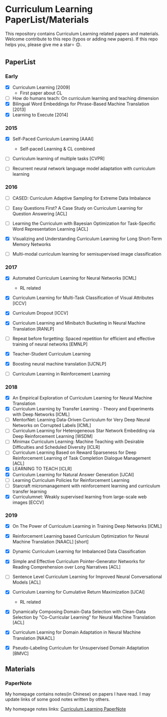 # Curriculum Learning PaperList/Materials

This repository contains Curriculum Learning related papers and materials. Welcome contribute to this repo (typos or adding new papers). If this repo helps you, please give me a star⭐️ 😊.

## PaperList

### Early

- [x] Curriculum Learning [2009]
    - First paper about CL
- [ ] How do humans teach: On curriculum learning and teaching dimension
- [x] Bilingual Word Embeddings for Phrase-Based Machine Translation [2013]
- [x] Learning to Execute [2014]  

### 2015
- [x] Self-Paced Curriculum Learning [AAAI]
    - Self-paced Learning & CL combined
- [ ] Curriculum learning of multiple tasks [CVPR]
- [ ] Recurrent neural network language model adaptation with curriculum learning


### 2016
- [ ] CASED: Curriculum Adaptive Sampling for Extreme Data Imbalance
- [ ] Easy Questions First? A Case Study on Curriculum Learning for Question Answering  [ACL]
- [ ] Learning the Curriculum with Bayesian Optimization for Task-Specific Word Representation Learning [ACL]
- [x] Visualizing and Understanding Curriculum Learning for Long Short-Term Memory Networks 
- [ ] Multi-modal curriculum learning for semisupervised image classification


### 2017
- [x] Automated Curriculum Learning for Neural Networks [ICML]
    - RL related
- [x] Curriculum Learning for Multi-Task Classification of Visual Attributes [ICCV]
- [x] Curriculum Dropout [ICCV]
- [x] Curriculum Learning and Minibatch Bucketing in Neural Machine Translation [RANLP]
- [ ] Repeat before forgetting: Spaced repetition for efficient and effective training of neural networks [EMNLP]
- [x] Teacher-Student Curriculum Learning
- [x] Boosting neural machine translation [IJCNLP]
- [ ] Curriculum Learning in Reinforcement Learning 


### 2018
- [x] An Empirical Exploration of Curriculum Learning for Neural Machine Translation
- [x] Curriculum Learning by Transfer Learning - Theory and Experiments with Deep Networks [ICML]
- [ ] MentorNet: Learning Data-Driven Curriculum for Very Deep Neural Networks on Corrupted Labels [ICML]
- [ ] Curriculum Learning for Heterogeneous Star Network Embedding via Deep Reinforcement Learning  [WSDM]
- [ ] Minimax Curriculum Learning: Machine Teaching with Desirable Difficulties and Scheduled Diversity [ICLR]
- [ ] Curriculum Learning Based on Reward Sparseness for Deep Reinforcement Learning of Task Completion Dialogue Management [ACL]
- [x] LEARNING TO TEACH [ICLR]
- [x] Curriculum Learning for Natural Answer Generation [IJCAI]
- [ ] Learning Curriculum Policies for Reinforcement Learning
- [ ] Starcraft micromanagement with reinforcement learning and curriculum transfer learning
- [x] Curriculumnet: Weakly supervised learning from large-scale web images [ECCV]

### 2019

- [x] On The Power of Curriculum Learning in Training Deep Networks [ICML]
- [x] Reinforcement Learning based Curriculum Optimization for Neural Machine Translation  [NAACL] [short]
- [x] Dynamic Curriculum Learning for Imbalanced Data Classification
- [x] Simple and Effective Curriculum Pointer-Generator Networks for Reading Comprehension over Long Narratives [ACL]
- [ ] Sentence Level Curriculum Learning for Improved Neural Conversational Models [ACL]
- [x] Curriculum Learning for Cumulative Return Maximization [IJCAI]
    - RL related
- [x] Dynamically Composing Domain-Data Selection with Clean-Data Selection by "Co-Curricular Learning" for Neural Machine Translation [ACL]
- [x] Curriculum Learning for Domain Adaptation in Neural Machine Translation  [NAACL]
- [x] Pseudo-Labeling Curriculum for Unsupervised Domain Adaptation [BMVC]



## Materials

### PaperNote 

My homepage contains notes(in Chinese) on papers I have read. I may update links of some good notes written by others.

My homepage notes links: [Curriculum Learning PaperNote](http://www.linzehui.me/tags/Curriculum-Learning/)

